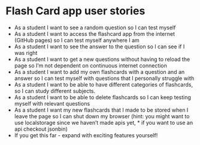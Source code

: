 # Flash Card app user stories
* As a student I want to see a random question so I can test myself
* As a student I want to access the flashcard app from the internet (GitHub pages) so I can test myself anywhere I am
* As a student I want to see the answer to the question so I can see if I was right
* As a student I want to get a new questions without having to reload the page so I’m not dependent on continuous internet connection
* As a student I want to add my own flashcards with a question and an answer so I can test myself with questions that I personally struggle with
* As a student I want to be able to have different categories of flashcards, so I can study different subjects.
* As a student I want to be able to delete flashcards so I can keep testing myself with relevant questions
* As a student I want my new flashcards that I made to be stored when I leave the page so I can shut down my browser (hint: you might want to use localstorage since we haven’t made apis yet, * if you want to use an api checkout jsonbin)
* If you get this far - expand with exciting features yourself!